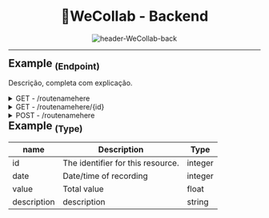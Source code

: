 <h1 align="center">🎩WeCollab - Backend</h1>
   <p align="center">
   <image alt="header-WeCollab-back" src="https://github.com/user-attachments/assets/eeb08ee3-f918-445e-a659-78c1088d46c9"/>   
   </p>
<hr>   



<h2 style="display: inline">Example <sub>(Endpoint)</sub></h2>
<p>Descrição, completa com explicação.</p>

<details>
<summary>GET - /routenamehere</summary>
Response example:
   
```json
[
	{
		"id": 1,
		"date": "2000-01-01T00:00:00.000Z",
		"value": 20,
		"description": "A string of characters"
	}
]
```
</details>

<details>
<summary>GET - /routenamehere/{id}</summary>
Response example:
   
```json
{
		"id": 1,
		"date": "2000-01-01T00:00:00.000Z",
		"value": 20,
		"description": "A string of characters"
}
```
</details>

<details>
<summary>POST - /routenamehere</summary>
Request body example:

```json
{
		"date": "2000-01-01T00:00:00.000Z",
		"value": 20,
		"description": "A string of characters"
}
```
</details>

<h2 style="display: inline">Example <sub>(Type)</sub></h2>

name | Description | Type 
--- | --- | ---
id | The identifier for this resource. | integer
date | Date/time of recording | integer
value | Total value | float
description | description | string

